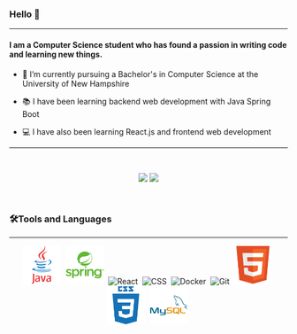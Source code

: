 ### Hello 👋
---

#### I am a Computer Science student who has found a passion in writing code and learning new things. 

- 🔭 I’m currently pursuing a Bachelor's in Computer Science at the University of New Hampshire

- :books: I have been learning backend web development with Java Spring Boot

- :computer: I have also been learning React.js and frontend web development

---

<br>

<p align="center">
 <img src="https://github-readme-stats.vercel.app/api?username=Jackson-Wozniak&show_icons=true&count_private=true&theme=codeSTACKr" />
 <img src="https://github-readme-stats.vercel.app/api/top-langs/?username=Jackson-Wozniak&layout=compact&langs_count=10&theme=codeSTACKr" />
</p>

<br>

### :hammer_and_wrench:Tools and Languages
---

<p align="center">
<img src="https://github.com/devicons/devicon/blob/master/icons/java/java-original-wordmark.svg" title="Java" alt="Java" width="70" height="70"/>&nbsp;
<img src="https://github.com/devicons/devicon/blob/master/icons/spring/spring-original-wordmark.svg" title="Spring" alt="Spring" width="70" height="70"/>&nbsp;
<img src="https://cdn.jsdelivr.net/gh/devicons/devicon/icons/react/react-original-wordmark.svg" title="React" alt="React" width="70" height="70"/>&nbsp; 
<img src="https://cdn.jsdelivr.net/gh/devicons/devicon/icons/javascript/javascript-original.svg"  title="Javascript" alt="CSS" width="70" height="70"/>&nbsp;
<img src="https://cdn.jsdelivr.net/gh/devicons/devicon/icons/docker/docker-plain-wordmark.svg" title="Docker" alt="Docker" width="70" height="70"/>&nbsp;
<img src="https://cdn.jsdelivr.net/gh/devicons/devicon/icons/git/git-plain-wordmark.svg" title="Git" alt="Git" width="70" height="70"/>&nbsp; 
<img src="https://github.com/devicons/devicon/blob/master/icons/html5/html5-original.svg" title="HTML5" alt="HTML" width="70" height="70"/>&nbsp;
<img src="https://github.com/devicons/devicon/blob/master/icons/css3/css3-plain-wordmark.svg"  title="CSS3" alt="CSS" width="70" height="70"/>&nbsp;
<img src="https://github.com/devicons/devicon/blob/master/icons/mysql/mysql-original-wordmark.svg" title="MySQL"  alt="MySQL" width="70" height="70"/>&nbsp;
</p>

